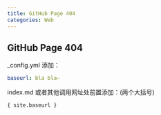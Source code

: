 ```yaml
---
title: GitHub Page 404
categories: Web
---
```




## GitHub Page 404

_config.yml 添加：

```yaml
baseurl: bla bla~
```

index.md 或者其他调用网址处前置添加：(两个大括号)

```html
{ site.baseurl }
```

